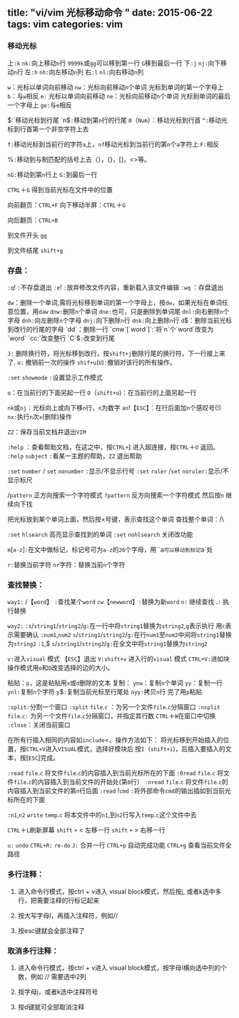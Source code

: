 title: "vi/vim 光标移动命令 "
date: 2015-06-22
tags: vim
categories: vim 
---


### 移动光标
上`:k` `nk:`向上移动`n`行 `9999k`或`gg`可以移到第一行 `G`移到最后一行
下`:j` `nj:`向下移动`n`行
左`:h` `nh:`向左移动`n`列
右`:l` `nl:`向右移动`n`列

`w`：光标以单词向前移动 `nw`：光标向前移动`n`个单词 光标到单词的第一个字母上
`b`：与`w`相反
`e:` 光标以单词向前移动 `ne`：光标向前移动`n`个单词 光标到单词的最后一个字母上
`ge:`与`e`相反

$`:`移动光标到行尾 `n`$`:`移动到第`n`行的行尾
`0`（`Num`）：移动光标到行首
^`:`移动光标到行首第一个非空字符上去

`f:`移动光标到当前行的字符`a`上，`nf`移动光标到当前行的第`n`个`a`字符上
`F:`相反

%`:`移动到与制匹配的括号上去（），{}，[]，<>等。

`nG:`移动到第`n`行上 `G:`到最后一行

`CTRL`＋`G` 得到当前光标在文件中的位置

向前翻页：`CTRL+F`
向下移动半屏：`CTRL`＋`G`

向后翻页：`CTRL+B`

 

到文件开头 `gg`

到文件结尾 `shift+g`

 

 


### 存盘：
`:q`! `:`不存盘退出
`:e`! `:`放弃修改文件内容，重新载入该文件编辑
`:wq` ：存盘退出

`dw`：删除一个单词,需将光标移到单词的第一个字母上，按`dw`，如果光标在单词任意位置，用`daw`
`dnw:`删除`n`个单词
`dne:`也可，只是删除到单词尾
`dnl:`向右删除`n`个字母
`dnh:`向左删除`n`个字母
`dnj:`向下删除`n`行
`dnk:`向上删除`n`行
`d`$：删除当前光标到改行的行尾的字母
`dd`：删除一行
`cnw`[`word`]`:`将`n`个`word`改变为`word`
`cc:`改变整行
`C`$`:`改变到行尾

`J:` 删除换行符，将光标移到改行，按`shift+j`删除行尾的换行符，下一行接上来了.
`u:` 撤销前一次的操作
`shif+u`(`U`)`:`撤销对该行的所有操作。

`:set` `showmode` `:`设置显示工作模式

`o`：在当前行的下面另起一行
`O`（`shift+o`)：在当前行的上面另起一行

`nk`或`nj`：光标向上或向下移`n`行，`n`为数字
`an`!【`ESC`】：在行后面加`n`个感叹号(!)
`nx:`执行`n`次`x`(删除)操作

`ZZ`：保存当前文档并退出`VIM`

`:help` ：查看帮助文档，在这之中，按`CTRL+`] 进入超连接，按`CTRL`＋`O` 返回。
`:help` `subject` `:`看某一主题的帮助，`ZZ` 退出帮助

`:set` `number` / `set` `nonumber` `:`显示/不显示行号
`:set` `ruler` /`set` `noruler:`显示/不显示标尺

/`pattern` 正方向搜索一个字符模式
`?pattern` 反方向搜索一个字符模式
然后按`n` 继续向下找

把光标放到某个单词上面，然后按×号键，表示查找这个单词
查找整个单词：/\

`:set` `hlsearch` 高亮显示查找到的单词
`:set` `nohlsearch` 关闭改功能

`m`[`a-z`]`:`在文中做标记，标记号可为`a-z`的`26`个字母，用``a`可以移动到标记`a`处

`r:`替换当前字符
`nr`字符：替换当前`n`个字符

### 查找替换：
`way1:`
/【`word`】 `:`查找某个`word`
`cw`【`newword`】`:`替换为新`word`
`n:` 继续查找
.`:` 执行替换

`way2:`
`:s`/`string1`/`string2`/`g:`在一行中将`string1`替换为`string2`,`g`表示执行 用`c`表示需要确认
`:num1`,`num2` `s`/`string1`/`string2`/`g:`在行`num1`至`num2`中间将`string1`替换为`string2`
`:1`,$ `s`/`string1`/`string2`/`g:`在全文中将`string1`替换为`string2`

`v:`进入`visual` 模式
【`ESC`】退出
`V:shift+v` 进入行的`visual` 模式
`CTRL+V:`进如块操作模式用`o`和`O`改变选择的边的大小。

粘贴：`p`，这是粘贴用`x`或`d`删除的文本
复制：
`ynw`：复制`n`个单词
`yy`：复制一行
`ynl:`复制`n`个字符
`y`$`:`复制当前光标至行尾处
`nyy:`拷贝`n`行
完了用`p`粘贴

`:split:`分割一个窗口
`:split` `file`.`c` ：为另一个文件`file`.`c`分隔窗口
`:nsplit` `file`.`c:` 为另一个文件`file`.`c`分隔窗口，并指定其行数
`CTRL`＋`W`在窗口中切换
`:close`：关闭当前窗口

在所有行插入相同的内容如`include`<，操作方法如下：
将光标移到开始插入的位置，按`CTRL+V`进入`VISUAL`模式，选择好模块后
按`I`（`shift+i`)，后插入要插入的文本，按[`ESC`]完成。

`:read` `file`.`c` 将文件`file`.`c`的内容插入到当前光标所在的下面
`:0read` `file`.`c` 将文件`file`.`c`的内容插入到当前文件的开始处(第`0`行）
`:nread` `file`.`c` 将文件`file`.`c`的内容插入到当前文件的第`n`行后面
`:read` !`cmd` `:`将外部命令`cmd`的输出插如到当前光标所在的下面

`:n1`,`n2` `write` `temp`.`c` 将本文件中的`n1`,到`n2`行写入`temp`.`c`这个文件中去

`CTRL`＋`L`刷新屏幕
`shift` `+` < 左移一行
`shift` `+` > 右移一行

`u:` `undo`
`CTRL+R:` `re-do`
`J:` 合并一行
`CTRL+p` 自动完成功能
`CTRL+g` 查看当前文件全路径


### 多行注释：

1. 进入命令行模式，按ctrl + v进入 visual block模式，然后按j, 或者k选中多行，把需要注释的行标记起来

2. 按大写字母I，再插入注释符，例如//

3. 按esc键就会全部注释了


### 取消多行注释：

1. 进入命令行模式，按ctrl + v进入 visual block模式，按字母l横向选中列的个数，例如 // 需要选中2列

2. 按字母j，或者k选中注释符号

3. 按d键就可全部取消注释
